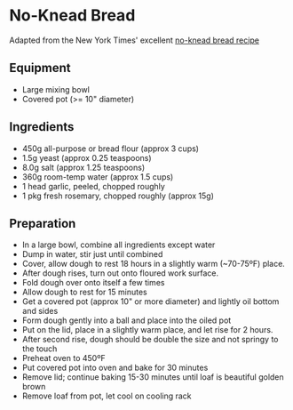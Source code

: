 # No-Knead Bread

Adapted from the New York Times' excellent [no-knead bread recipe](http://cooking.nytimes.com/recipes/11376-no-knead-bread)

## Equipment

* Large mixing bowl
* Covered pot (>= 10" diameter)

## Ingredients

* 450g all-purpose or bread flour (approx 3 cups)
* 1.5g yeast (approx 0.25 teaspoons)
* 8.0g salt (approx 1.25 teaspoons)
* 360g room-temp water (approx 1.5 cups)
* 1 head garlic, peeled, chopped roughly
* 1 pkg fresh rosemary, chopped roughly (approx 15g)

## Preparation

* In a large bowl, combine all ingredients except water
* Dump in water, stir just until combined
* Cover, allow dough to rest 18 hours in a slightly warm (~70-75ºF) place.
* After dough rises, turn out onto floured work surface.
* Fold dough over onto itself a few times
* Allow dough to rest for 15 minutes
* Get a covered pot (approx 10" or more diameter) and lightly oil bottom and sides
* Form dough gently into a ball and place into the oiled pot
* Put on the lid, place in a slightly warm place, and let rise for 2 hours.
* After second rise, dough should be double the size and not springy to the touch
* Preheat oven to 450ºF
* Put covered pot into oven and bake for 30 minutes
* Remove lid; continue baking 15-30 minutes until loaf is beautiful golden brown
* Remove loaf from pot, let cool on cooling rack
